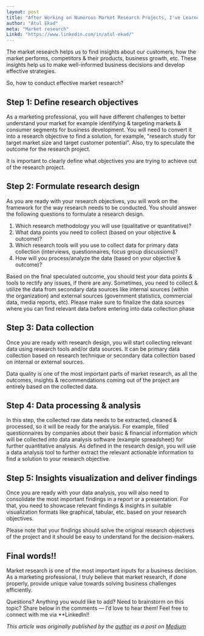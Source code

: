```yaml
---
layout: post
title: "After Working on Numerous Market Research Projects, I've Learned These 5 Powerful Steps!!"
author: "Atul Ekad"
meta: "Market research"
Linkd: "https://www.linkedin.com/in/atul-ekad/"
---
```



The market research helps us to find insights about our customers, how the market performs, competitors & their products, business growth, etc. These insights help us to make well-informed business decisions and develop effective strategies.

So, how to conduct effective market research? 

## Step 1: Define research objectives
As a marketing professional, you will have different challenges to better understand your market for example identifying & targeting markets & consumer segments for business development. You will need to convert it into a research objective to find a solution, for example, "research study for target market size and target customer potential". Also, try to speculate the outcome for the research project.

It is important to clearly define what objectives you are trying to achieve out of the research project.

## Step 2: Formulate research design
As you are ready with your research objectives, you will work on the framework for the way research needs to be conducted. You should answer the following questions to formulate a research design.

1. Which research methodology you will use (qualitative or quantitative)?
2. What data points you need to collect (based on your objective & outcome)?
3. Which research tools will you use to collect data for primary data collection (interviews, questionnaires, focus group discussions)?
4. How will you process/analyze the data (based on your objective & outcome)?

Based on the final speculated outcome, you should test your data points & tools to rectify any issues, if there are any. Sometimes, you need to collect & utilize the data from secondary data sources like internal sources (within the organization) and external sources (government statistics, commercial data, media reports, etc). Please make sure to finalize the data sources where you can find relevant data before entering into data collection phase

## Step 3: Data collection

Once you are ready with research design, you will start collecting relevant data using research tools and/or data sources. It can be primary data collection based on research technique or secondary data collection based on internal or external sources.

Data quality is one of the most important parts of market research, as all the outcomes, insights & recommendations coming out of the project are entirely based on the collected data. 

## Step 4: Data processing & analysis
In this step, the collected raw data needs to be extracted, cleaned & processed, so it will be ready for the analysis. For example, filled questionnaires by companies about their basic & financial information which will be collected into data analysis software (example spreadsheet) for further quantitative analysis. As defined in the research design, you will use a data analysis tool to further extract the relevant actionable information to find a solution to your research objective.

## Step 5: Insights visualization and deliver findings
Once you are ready with your data analysis, you will also need to consolidate the most important findings in a report or a presentation. For that, you need to showcase relevant findings & insights in suitable visualization formats like graphical, tabular, etc. based on your research objectives. 

Please note that your findings should solve the original research objectives of the project and it should be easy to understand for the decision-makers. 

## Final words!!
Market research is one of the most important inputs for a business decision. As a marketing professional, I truly believe that market research, if done properly, provide unique value towards solving business challenges efficiently.  

Questions? Anything you would like to add? Need to brainstorm on this topic? Share below in the comments — I’d love to hear them! Feel free to connect with me via **LinkedIn!!


_This article was originally published by the [author](https://www.linkedin.com/in/nivethithamuthusamy/) as a post on [Medium](https://www.linkedin.com/pulse/after-working-numerous-market-research-projects-ive-learned-atul-ekad/?trackingId=X5RzJ0B6SsW46c0Tl13t%2FQ%3D%3D)_
